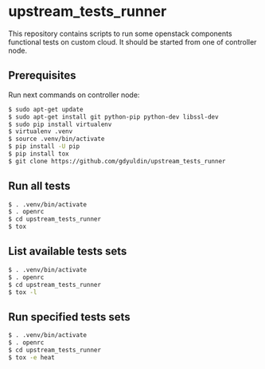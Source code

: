 # upstream_tests_runner

This repository contains scripts to run some openstack components functional tests on custom cloud. It should be started from one of controller node.

## Prerequisites

Run next commands on controller node:

```bash
$ sudo apt-get update
$ sudo apt-get install git python-pip python-dev libssl-dev
$ sudo pip install virtualenv
$ virtualenv .venv
$ source .venv/bin/activate
$ pip install -U pip
$ pip install tox
$ git clone https://github.com/gdyuldin/upstream_tests_runner
```

## Run all tests

```bash
$ . .venv/bin/activate
$ . openrc
$ cd upstream_tests_runner
$ tox
```

## List available tests sets

```bash
$ . .venv/bin/activate
$ . openrc
$ cd upstream_tests_runner
$ tox -l
```

## Run specified tests sets

```bash
$ . .venv/bin/activate
$ . openrc
$ cd upstream_tests_runner
$ tox -e heat
```
